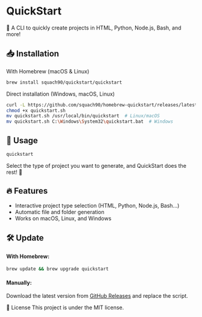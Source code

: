 # QuickStart
🚀 A CLI to quickly create projects in HTML, Python, Node.js, Bash, and more!

## 📥 Installation
With Homebrew (macOS & Linux)
```sh
brew install squach90/quickstart/quickstart
```
Direct installation (Windows, macOS, Linux)
```sh
curl -L https://github.com/squach90/homebrew-quickstart/releases/latest/download/QuickStart.sh -o quickstart.sh
chmod +x quickstart.sh
mv quickstart.sh /usr/local/bin/quickstart  # Linux/macOS
mv quickstart.sh C:\Windows\System32\quickstart.bat  # Windows
```

## 🚀 Usage
```sh
quickstart
```
Select the type of project you want to generate, and QuickStart does the rest! 🎉

## 🔥 Features
- Interactive project type selection (HTML, Python, Node.js, Bash...)
- Automatic file and folder generation
- Works on macOS, Linux, and Windows

## 🛠 Update
#### With Homebrew:
```sh
brew update && brew upgrade quickstart
```
#### Manually:
Download the latest version from [GitHub Releases](https://github.com/squach90/homebrew-quickstart/releases) and replace the script.

📜 License
This project is under the MIT license.
